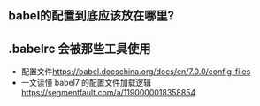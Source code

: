 ## babel的配置到底应该放在哪里?

## .babelrc 会被那些工具使用

- 配置文件<https://babel.docschina.org/docs/en/7.0.0/config-files>
- 一文读懂 babel7 的配置文件加载逻辑<https://segmentfault.com/a/1190000018358854>
